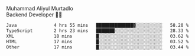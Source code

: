 Muhammad Aliyul Murtadlo
<br>
Backend Developer 👨‍💻
<br>
<!--START_SECTION:waka-->

```txt
Java              4 hrs 55 mins   ██████████████▓░░░░░░░░░░   58.20 %
TypeScript        2 hrs 23 mins   ███████░░░░░░░░░░░░░░░░░░   28.33 %
XML               18 mins         █░░░░░░░░░░░░░░░░░░░░░░░░   03.62 %
HTML              17 mins         █░░░░░░░░░░░░░░░░░░░░░░░░   03.52 %
Other             17 mins         █░░░░░░░░░░░░░░░░░░░░░░░░   03.44 %
```

<!--END_SECTION:waka-->
